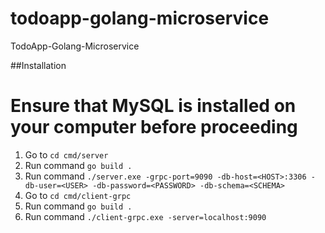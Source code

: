 # todoapp-golang-microservice
 TodoApp-Golang-Microservice

##Installation

# Ensure that MySQL is installed on your computer before proceeding

1. Go to `cd cmd/server`
2. Run command `go build .`
3. Run command `./server.exe -grpc-port=9090 -db-host=<HOST>:3306 -db-user=<USER> -db-password=<PASSWORD> -db-schema=<SCHEMA>`
4. Go to `cd cmd/client-grpc`
5. Run command `go build .`
6. Run command `./client-grpc.exe -server=localhost:9090`